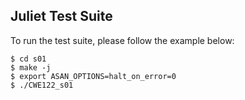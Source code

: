 ## Juliet Test Suite
To run the test suite, please follow the example below:
```
$ cd s01
$ make -j
$ export ASAN_OPTIONS=halt_on_error=0
$ ./CWE122_s01
```
